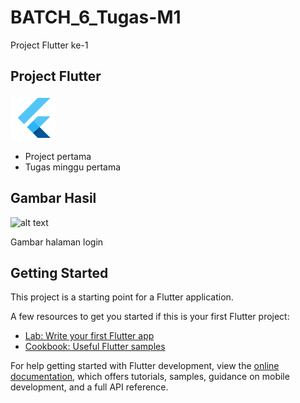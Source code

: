# BATCH_6_Tugas-M1
Project Flutter ke-1

## Project Flutter
![alt text](https://github.com/ediviar/BATCH_6_Tugas/blob/main/assets/images/logo.png?raw=true)
- Project pertama
- Tugas minggu pertama

## Gambar Hasil
![alt text](https://github.com/ediviar/BATCH_6_Tugas-M1/blob/main/assets/images/Hasil_Project.jpg?raw=false)

Gambar halaman login




## Getting Started
This project is a starting point for a Flutter application.

A few resources to get you started if this is your first Flutter project:

- [Lab: Write your first Flutter app](https://docs.flutter.dev/get-started/codelab)
- [Cookbook: Useful Flutter samples](https://docs.flutter.dev/cookbook)

For help getting started with Flutter development, view the
[online documentation](https://docs.flutter.dev/), which offers tutorials,
samples, guidance on mobile development, and a full API reference.

